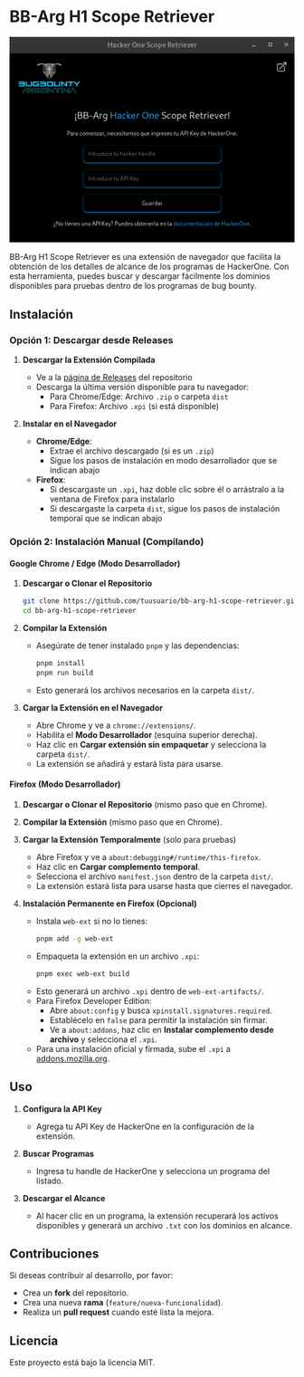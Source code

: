 # BB-Arg H1 Scope Retriever

![Vista Principal](src/assets/images/main_screen.png)

BB-Arg H1 Scope Retriever es una extensión de navegador que facilita la obtención de los detalles de alcance de los programas de HackerOne. Con esta herramienta, puedes buscar y descargar fácilmente los dominios disponibles para pruebas dentro de los programas de bug bounty.

## Instalación

### Opción 1: Descargar desde Releases

1. **Descargar la Extensión Compilada**

   - Ve a la [página de Releases](https://github.com/tuusuario/bb-arg-h1-scope-retriever/releases) del repositorio
   - Descarga la última versión disponible para tu navegador:
     - Para Chrome/Edge: Archivo `.zip` o carpeta `dist`
     - Para Firefox: Archivo `.xpi` (si está disponible)

2. **Instalar en el Navegador**
   - **Chrome/Edge**:
     - Extrae el archivo descargado (si es un `.zip`)
     - Sigue los pasos de instalación en modo desarrollador que se indican abajo
   - **Firefox**:
     - Si descargaste un `.xpi`, haz doble clic sobre él o arrástralo a la ventana de Firefox para instalarlo
     - Si descargaste la carpeta `dist`, sigue los pasos de instalación temporal que se indican abajo

### Opción 2: Instalación Manual (Compilando)

#### Google Chrome / Edge (Modo Desarrollador)

1. **Descargar o Clonar el Repositorio**
   ```sh
   git clone https://github.com/tuusuario/bb-arg-h1-scope-retriever.git
   cd bb-arg-h1-scope-retriever
   ```
2. **Compilar la Extensión**

   - Asegúrate de tener instalado `pnpm` y las dependencias:
     ```sh
     pnpm install
     pnpm run build
     ```
   - Esto generará los archivos necesarios en la carpeta `dist/`.

3. **Cargar la Extensión en el Navegador**
   - Abre Chrome y ve a `chrome://extensions/`.
   - Habilita el **Modo Desarrollador** (esquina superior derecha).
   - Haz clic en **Cargar extensión sin empaquetar** y selecciona la carpeta `dist/`.
   - La extensión se añadirá y estará lista para usarse.

#### Firefox (Modo Desarrollador)

1. **Descargar o Clonar el Repositorio** (mismo paso que en Chrome).
2. **Compilar la Extensión** (mismo paso que en Chrome).
3. **Cargar la Extensión Temporalmente** (solo para pruebas)

   - Abre Firefox y ve a `about:debugging#/runtime/this-firefox`.
   - Haz clic en **Cargar complemento temporal**.
   - Selecciona el archivo `manifest.json` dentro de la carpeta `dist/`.
   - La extensión estará lista para usarse hasta que cierres el navegador.

4. **Instalación Permanente en Firefox (Opcional)**
   - Instala `web-ext` si no lo tienes:
     ```sh
     pnpm add -g web-ext
     ```
   - Empaqueta la extensión en un archivo `.xpi`:
     ```sh
     pnpm exec web-ext build
     ```
   - Esto generará un archivo `.xpi` dentro de `web-ext-artifacts/`.
   - Para Firefox Developer Edition:
     - Abre `about:config` y busca `xpinstall.signatures.required`.
     - Establécelo en `false` para permitir la instalación sin firmar.
     - Ve a `about:addons`, haz clic en **Instalar complemento desde archivo** y selecciona el `.xpi`.
   - Para una instalación oficial y firmada, sube el `.xpi` a [addons.mozilla.org](https://addons.mozilla.org/developers/).

## Uso

1. **Configura la API Key**
   - Agrega tu API Key de HackerOne en la configuración de la extensión.
2. **Buscar Programas**

   - Ingresa tu handle de HackerOne y selecciona un programa del listado.

3. **Descargar el Alcance**
   - Al hacer clic en un programa, la extensión recuperará los activos disponibles y generará un archivo `.txt` con los dominios en alcance.

## Contribuciones

Si deseas contribuir al desarrollo, por favor:

- Crea un **fork** del repositorio.
- Crea una nueva **rama** (`feature/nueva-funcionalidad`).
- Realiza un **pull request** cuando esté lista la mejora.

## Licencia

Este proyecto está bajo la licencia MIT.
